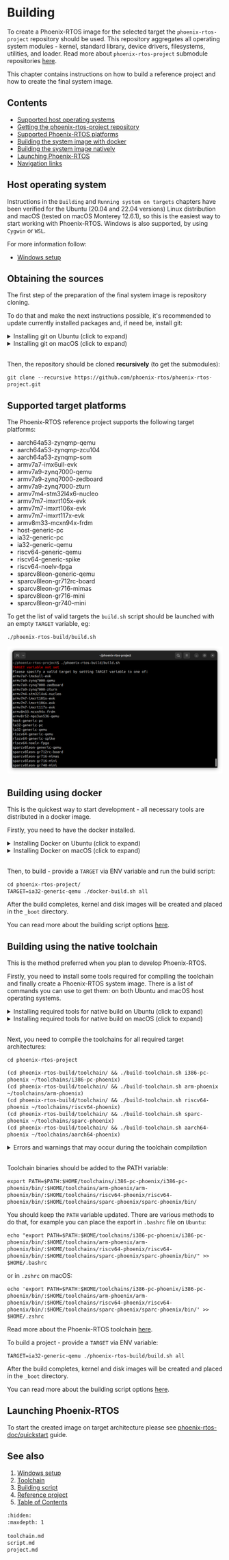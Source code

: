 # Building

To create a Phoenix-RTOS image for the selected target the `phoenix-rtos-project` repository should be used. This
repository aggregates all operating system modules - kernel, standard library, device
drivers, filesystems, utilities, and loader. Read more about `phoenix-rtos-project` submodule repositories
[here](project.md).

This chapter contains instructions on how to build a reference project and how to create the final system image.

## Contents

- [Supported host operating systems](#host-operating-system)
- [Getting the phoenix-rtos-project repository](#obtaining-the-sources)
- [Supported Phoenix-RTOS platforms](#supported-target-platforms)
- [Building the system image with docker](#building-using-docker)
- [Building the system image natively](#building-using-the-native-toolchain)
- [Launching Phoenix-RTOS](#launching-phoenix-rtos)
- [Navigation links](#see-also)

## Host operating system

Instructions in the `Building` and `Running system on targets` chapters have been verified for the Ubuntu
(20.04 and 22.04 versions) Linux distribution and macOS (tested on macOS Monterey 12.6.1), so this is the easiest way
to start working with Phoenix-RTOS. Windows is also supported, by using `Cygwin` or `WSL`.

For more information follow:

- [Windows setup](windows.md)

## Obtaining the sources

The first step of the preparation of the final system image is repository cloning.

To do that and make the next instructions possible, it's recommended to update currently installed packages and, if need
be, install git:

  <details>
  <summary>Installing git on Ubuntu (click to expand)</summary>

  ```console
  sudo apt update && \
  sudo apt install -y git
  ```

  </details>

  <details>
  <summary>Installing git on macOS (click to expand)</summary>
&nbsp;

  You will need the command line tools for `Xcode` and `Homebrew` package, if you don't have it you can install it by
  typing:

  ```console
  xcode-select --install
  ```

  and then:

  ```console
  /bin/bash -c "$(curl -fsSL https://raw.githubusercontent.com/Homebrew/install/HEAD/install.sh)"
  ```

  Assure that brew is properly installed, by checking its version:

  ```console
  brew --version
  ```

  *The described instructions have been verified for `4.0.11` brew version.

  Then you will be ready for installing git and other required tools:

  ```console
  brew update && \
  brew install git
  ```

  </details>
  &nbsp;

Then, the repository should be cloned **recursively** (to get the submodules):

```console
git clone --recursive https://github.com/phoenix-rtos/phoenix-rtos-project.git
```

## Supported target platforms

The Phoenix-RTOS reference project supports the following target platforms:

- aarch64a53-zynqmp-qemu
- aarch64a53-zynqmp-zcu104
- aarch64a53-zynqmp-som
- armv7a7-imx6ull-evk
- armv7a9-zynq7000-qemu
- armv7a9-zynq7000-zedboard
- armv7a9-zynq7000-zturn
- armv7m4-stm32l4x6-nucleo
- armv7m7-imxrt105x-evk
- armv7m7-imxrt106x-evk
- armv7m7-imxrt117x-evk
- armv8m33-mcxn94x-frdm
- host-generic-pc
- ia32-generic-pc
- ia32-generic-qemu
- riscv64-generic-qemu
- riscv64-generic-spike
- riscv64-noelv-fpga
- sparcv8leon-generic-qemu
- sparcv8leon-gr712rc-board
- sparcv8leon-gr716-mimas
- sparcv8leon-gr716-mini
- sparcv8leon-gr740-mini

To get the list of valid targets the `build.sh` script should be launched with an empty `TARGET` variable, eg:

```console
./phoenix-rtos-build/build.sh
```

![Image](_images/available-targets.png)

## Building using docker

This is the quickest way to start development - all necessary tools are distributed in a docker image.

Firstly, you need to have the docker installed.

  <details>
  <summary>Installing Docker on Ubuntu (click to expand)</summary>

- Install required packages

  ```console
  sudo apt update && \
  sudo apt install -y curl \
  ca-certificates \
  gnupg \
  lsb-release
  ```

- Make docker packages available

  ```console
  curl -fsSL https://download.docker.com/linux/ubuntu/gpg | sudo gpg --dearmor -o /usr/share/keyrings/docker-archive-keyring.gpg && \
  echo \
  "deb [arch=$(dpkg --print-architecture) signed-by=/usr/share/keyrings/docker-archive-keyring.gpg] https://download.docker.com/linux/ubuntu \
  $(lsb_release -cs) stable" | sudo tee /etc/apt/sources.list.d/docker.list > /dev/null
  ```

- Install docker packages

  ```console
  sudo apt-get update && \
  sudo apt-get install docker-ce docker-ce-cli containerd.io
  ```

- Check if Docker is properly installed (version can be different):

  ```console
  sudo docker --version
  ```

  ![Image](_images/docker-version.png)

- To make calling docker command without `sudo` possible type:

  ```console
  sudo groupadd docker
  ```

  Even if group `docker` already exists type then:

  ```console
  sudo usermod -aG docker $USER && \
  newgrp docker
  ```

- Check if running docker images without sudo works properly:

  ```console
  docker run hello-world
  ```

  ![Image](_images/docker-test.png)

  For more details and other instructions see

  [docker.com](https://docs.docker.com/engine/install/ubuntu/)

  </details>

<details>
  <summary>Installing Docker on macOS (click to expand)</summary>
&nbsp;

  You can find the up-to-date instructions on <https://docs.docker.com/desktop/install/mac-install/>

  To make this process simpler below is an example of installation for Mac with the Intel chip:

  Download the installer:

  ```console
  curl -o Docker.dmg "https://desktop.docker.com/mac/main/amd64/Docker.dmg?utm_source=docker&amp;utm_medium=webreferral&amp;utm_campaign=docs-driven-download-mac-amd64"
  ```

  Run the following commands to install Docker:

  ```console
  sudo hdiutil attach Docker.dmg && \
  sudo /Volumes/Docker/Docker.app/Contents/MacOS/install && \
  sudo hdiutil detach /Volumes/Docker
  ```

  Then add the path to `docker` binaries to the `PATH` environment variable:

  ```console
  export PATH="/Applications/Docker.app/Contents/Resources/bin:$PATH"
  ```

  It's recommended to place it in `.zshrc` startup script to export it every time during startup:

  ```console
  echo 'export PATH=/Applications/Docker.app/Contents/Resources/bin:$PATH' >> $HOME/.zshrc
  ```

- Check if Docker is properly installed by checking its version:

  ```console
  docker --version
  ```

- Check if running docker images without sudo works properly:

  ```console
  docker run hello-world
  ```

- If you see the following error: `ERROR: Cannot connect to the Docker daemon at unix:///var/run/docker.sock.`
  you can try to install `colima` and check once again:

  ```console
  brew install colima && \
  colima start
  ```

  </details>
  &nbsp;

Then, to build - provide a `TARGET` via ENV variable and run the build script:

```console
cd phoenix-rtos-project/
TARGET=ia32-generic-qemu ./docker-build.sh all
```

After the build completes, kernel and disk images will be created and placed in the `_boot` directory.

You can read more about the building script options [here](script.md).

## Building using the native toolchain

This is the method preferred when you plan to develop Phoenix-RTOS.

Firstly, you need to install some tools required for compiling the toolchain and finally create a
Phoenix-RTOS system image.
There is a list of commands you can use to get them: on both Ubuntu and macOS host operating systems.

  <details>
  <summary>Installing required tools for native build on Ubuntu (click to expand)</summary>

  ```console
  sudo apt update && \
  sudo apt install -y build-essential \
  mtd-utils \
  autoconf \
  pkg-config \
  texinfo \
  genext2fs \
  libtool \
  libhidapi-dev \
  python3 \
  python3-jinja2 \
  python3-yaml
  ```

  </details>

  <details>
  <summary>Installing required tools for native build on macOS (click to expand)</summary>

  ```console
  brew update && \
  brew upgrade && \
  brew install bash \
  coreutils \
  autoconf \
  automake \
  genext2fs \
  make \
  libelf \
  wget \
  gnu-sed \
  hidapi \
  python3 \
  python3-jinja2 \
  python3-yaml
  ```

  *`bash` in version >= `4.0` and `make` in version >= `3.82` are needed (associative arrays and `undefine` used).
  They may be preinstalled, but in older versions, that's why we install it there.

  It's also required to add appropriate paths to the `PATH` environment variable:

  ```console
  export PATH=$(brew --prefix make)/libexec/gnubin:$(brew --prefix gnu-sed)/libexec/gnubin:$PATH
  ```

  and keep it updated, for example by placing the export in the startup script:

  ```console
  echo 'export PATH=$(brew --prefix make)/libexec/gnubin:$(brew --prefix gnu-sed)/libexec/gnubin:$PATH' >> $HOME/.zshrc
  ```

  *Note that you have to place the `gnubin` path that provides `make` before the `/usr/bin` in the `PATH` environment
  variable to use the `gnu` version (as it is done above).

  Phoenix-RTOS requires the `endian.h` header, which may exist, but not be visible. If during the building you discover
  the following error:
  `fatal error: 'endian.h' file not found`
  please create the symlink to this header by the given command:

  ```console
  sudo ln -s /Applications/Xcode.app/Contents/Developer/Platforms/MacOSX.platform/Developer/SDKs/MacOSX.sdk/usr/include/machine/endian.h /usr/local/include/endian.h
  ```

  </details>
  &nbsp;

Next, you need to compile the toolchains for all required target architectures:

```console
cd phoenix-rtos-project
```

```text
(cd phoenix-rtos-build/toolchain/ && ./build-toolchain.sh i386-pc-phoenix ~/toolchains/i386-pc-phoenix)
(cd phoenix-rtos-build/toolchain/ && ./build-toolchain.sh arm-phoenix ~/toolchains/arm-phoenix)
(cd phoenix-rtos-build/toolchain/ && ./build-toolchain.sh riscv64-phoenix ~/toolchains/riscv64-phoenix)
(cd phoenix-rtos-build/toolchain/ && ./build-toolchain.sh sparc-phoenix ~/toolchains/sparc-phoenix)
(cd phoenix-rtos-build/toolchain/ && ./build-toolchain.sh aarch64-phoenix ~/toolchains/aarch64-phoenix)
```

<details>
<summary> Errors and warnings that may occur during the toolchain compilation </summary>
&nbsp;

If you have encountered some issue during the toolchain build - you probably interrupted a build before or the files in
the `toolchains` directory are broken for some reason. Removing a directory for a specific architecture
(arm-phoenix/i386-pc-phoenix/riscv64-phoenix/sparc-phoenix) and launching a build once again should help.

`NOTE:` Even during the correct compilation process there may be some unresolved warnings.

</details>
  &nbsp;

Toolchain binaries should be added to the PATH variable:

```console
export PATH=$PATH:$HOME/toolchains/i386-pc-phoenix/i386-pc-phoenix/bin/:$HOME/toolchains/arm-phoenix/arm-phoenix/bin/:$HOME/toolchains/riscv64-phoenix/riscv64-phoenix/bin/:$HOME/toolchains/sparc-phoenix/sparc-phoenix/bin/
```

You should keep the `PATH` variable updated. There are various methods to do that, for example you can place the export
in `.bashrc` file on `Ubuntu`:

  ```console
  echo "export PATH=$PATH:$HOME/toolchains/i386-pc-phoenix/i386-pc-phoenix/bin/:$HOME/toolchains/arm-phoenix/arm-phoenix/bin/:$HOME/toolchains/riscv64-phoenix/riscv64-phoenix/bin/:$HOME/toolchains/sparc-phoenix/sparc-phoenix/bin/" >> $HOME/.bashrc
  ```

or in `.zshrc` on macOS:

  ```console
  echo 'export PATH=$PATH:$HOME/toolchains/i386-pc-phoenix/i386-pc-phoenix/bin/:$HOME/toolchains/arm-phoenix/arm-phoenix/bin/:$HOME/toolchains/riscv64-phoenix/riscv64-phoenix/bin/:$HOME/toolchains/sparc-phoenix/sparc-phoenix/bin/' >> $HOME/.zshrc
  ```

Read more about the Phoenix-RTOS toolchain [here](toolchain.md).

To build a project - provide a `TARGET` via ENV variable:

```console
TARGET=ia32-generic-qemu ./phoenix-rtos-build/build.sh all
```

After the build completes, kernel and disk images will be created and placed in the `_boot` directory.

You can read more about the building script options [here](script.md).

## Launching Phoenix-RTOS

To start the created image on target architecture please see [phoenix-rtos-doc/quickstart](../quickstart/index.md)
guide.

## See also

1. [Windows setup](windows.md)
2. [Toolchain](toolchain.md)
3. [Building script](script.md)
4. [Reference project](project.md)
5. [Table of Contents](../index.md)

```{toctree}
:hidden:
:maxdepth: 1

toolchain.md
script.md
project.md
```
